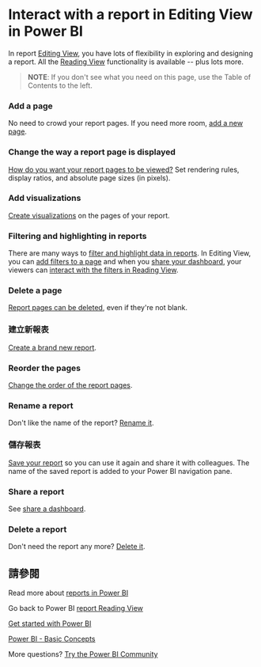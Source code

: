 <properties
   pageTitle="Interact with a report in Editing View in Power BI"
   description="Interact with a report in Editing View in Power BI"
   services="powerbi"
   documentationCenter=""
   authors="mihart"
   manager="mblythe"
   backup=""
   editor=""
   tags=""
   qualityFocus="monitoring"
   qualityDate=""/>

<tags
   ms.service="powerbi"
   ms.devlang="NA"
   ms.topic="article"
   ms.tgt_pltfrm="NA"
   ms.workload="powerbi"
   ms.date="08/20/2016"
   ms.author="mihart"/>
# Interact with a report in Editing View in Power BI

In report <bpt id="p1">[</bpt>Editing View<ept id="p1">](powerbi-service-go-from-reading-view-to-editing-view.md)</ept>, you have lots of flexibility in exploring and designing a report. All the <bpt id="p1">[</bpt>Reading View<ept id="p1">](powerbi-service-interact-with-a-report-in-reading-view.md)</ept> functionality is available -- plus lots more.

><bpt id="p1">**</bpt>NOTE<ept id="p1">**</ept>: If you don't see what you need on this page, use the Table of Contents to the left.

### Add a page

No need to crowd your report pages.  If you need more room, <bpt id="p1">[</bpt>add a new page<ept id="p1">](powerbi-service-add-a-page-to-a-report.md)</ept>.


### Change the way a report page is displayed

[How do you want your report pages to be viewed?](powerbi-service-change-report-display-settings.md)  Set rendering rules, display ratios, and absolute page sizes (in pixels).

### Add visualizations

<bpt id="p1">[</bpt>Create visualizations<ept id="p1">](powerbi-service-visualizations-for-reports.md)</ept> on the pages of your report.

### Filtering and highlighting in reports

There are many ways to <bpt id="p1">[</bpt>filter and highlight data in reports<ept id="p1">](powerbi-service-about-filters-and-highlighting-in-reports.md)</ept>. In Editing View, you can <bpt id="p1">[</bpt>add filters to a page<ept id="p1">](powerbi-service-add-a-filter-to-a-report.md)</ept> and when you <bpt id="p2">[</bpt>share your dashboard<ept id="p2">](powerbi-service-share-unshare-dashboard.md)</ept>, your viewers can <bpt id="p3">[</bpt>interact with the filters in Reading View<ept id="p3">](powerbi-service-interact-with-a-report-in-reading-view.md)</ept>.

### Delete a page

<bpt id="p1">[</bpt>Report pages can be deleted<ept id="p1">](powerbi-service-delete-a-page-from-a-report.md)</ept>, even if they're not blank.

### 建立新報表

<bpt id="p1">[</bpt>Create a brand new report<ept id="p1">](powerbi-service-create-a-new-report.md)</ept>.

### Reorder the pages

<bpt id="p1">[</bpt>Change the order of the report pages<ept id="p1">](powerbi-service-reorder-pages-in-a-report.md)</ept>.

### Rename a report

Don't like the name of the report? <bpt id="p1">[</bpt>Rename it<ept id="p1">](powerbi-service-rename-a-report.md)</ept>. 

### 儲存報表

<bpt id="p1">[</bpt>Save your report<ept id="p1">](powerbi-service-save-a-report.md)</ept> so you can use it again and share it with colleagues. The name of the saved report is added to your Power BI navigation pane.

### Share a report

See <bpt id="p1">[</bpt>share a dashboard<ept id="p1">](powerbi-service-share-unshare-dashboard.md)</ept>.

### Delete a report

Don't need the report any more?  <bpt id="p1">[</bpt>Delete it<ept id="p1">](powerbi-service-delete-a-report.md)</ept>.


## 請參閱

Read more about <bpt id="p1">[</bpt>reports in Power BI<ept id="p1">](powerbi-service-reports.md)</ept>

Go back to Power BI <bpt id="p1">[</bpt>report Reading View<ept id="p1">](powerbi-service-interact-with-a-report-in-reading-view.md)</ept>

[Get started with Power BI](powerbi-service-get-started.md)

[Power BI - Basic Concepts](powerbi-service-basic-concepts.md)﻿

More questions? [Try the Power BI Community](http://community.powerbi.com/)
